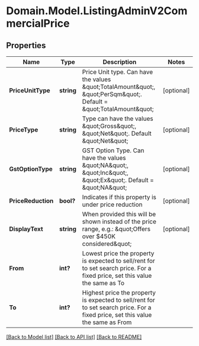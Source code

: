 # Domain.Model.ListingAdminV2CommercialPrice
## Properties

Name | Type | Description | Notes
------------ | ------------- | ------------- | -------------
**PriceUnitType** | **string** | Price Unit type. Can have the values \&quot;TotalAmount\&quot;, \&quot;PerSqm\&quot;. Default &#x3D; \&quot;TotalAmount\&quot; | [optional] 
**PriceType** | **string** | Type can have the values \&quot;Gross\&quot;, \&quot;Net\&quot;. Default \&quot;Net\&quot; | [optional] 
**GstOptionType** | **string** | GST Option Type. Can have the values \&quot;NA\&quot;, \&quot;Inc\&quot;, \&quot;Ex\&quot;. Default &#x3D; \&quot;NA\&quot; | [optional] 
**PriceReduction** | **bool?** | Indicates if this property is under price reduction | [optional] 
**DisplayText** | **string** | When provided this will be shown instead of the price range, e.g.: \&quot;Offers over $450K considered\&quot; | [optional] 
**From** | **int?** | Lowest price the property is expected to sell/rent for to set search price. For a fixed price, set this value the same as To | 
**To** | **int?** | Highest price the property is expected to sell/rent for to set search price.   For a fixed price, set this value the same as From | 

[[Back to Model list]](../README.md#documentation-for-models) [[Back to API list]](../README.md#documentation-for-api-endpoints) [[Back to README]](../README.md)

